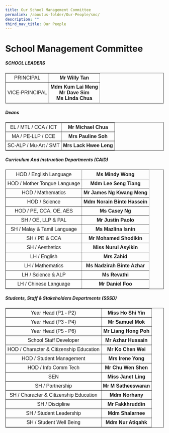 ```yaml
---
title: Our School Management Committee
permalink: /aboutus-folder/Our-People/smc/
description: ""
third_nav_title: Our People
---
```

School Management Committee
===========================
<style>
table {
  font-family: arial, sans-serif;
  border-collapse: collapse;
  text-align: center;
}

td, th {
  border: 1x solid #dddddd;
  text-align: center;
  padding: 5px;
}

</style>

<h5>SCHOOL LEADERS</h5>

<table border=1>
	<tr>
		<td>
			PRINCIPAL
		</td>
		<td>
			<b>Mr Willy Tan</b>
		</td>
	</tr>
	<tr>
		<td>
			VICE-PRINCIPAL
		</td>
		<td>
			<b>Mdm Kum Lai Meng</b><br>
			<b>Mr Dave Sim</b><br>
			<b>Ms Linda Chua</b>
		</td>
	</tr>
	</table>

<h5>Deans</h5>

<table border=1>
	<tr>
		<td>
			EL / MTL / CCA / ICT
		</td>
		<td>
			<b>Mr Michael Chua</b>
		</td>
	</tr>
		<tr>
		<td>
			MA / PE-LLP / CCE
		</td>
		<td>
			<b>Mrs Pauline Soh</b>
		</td>
	</tr>
		<tr>
		<td>
			SC-ALP / Mu-Art / SMT
		</td>
		<td>
			<b>Mrs Lack Hwee Leng</b>
		</td>
	</tr>
	</table>


<h5>Curriculum And Instruction Departments (CAID)</h5>

<table border=1>
	<tr>
		<td>
			HOD / English Language
		</td>
		<td>
			<b>Ms Mindy Wong</b>
		</td>
	</tr>
		<tr>
		<td>
			HOD / Mother Tongue Language
		</td>
		<td>
			<b>Mdm Lee Seng Tiang</b>
		</td>
	</tr>
		<tr>
		<td>
			HOD / Mathematics
		</td>
		<td>
			<b>Mr James Ng Kwang Meng</b>
		</td>
	</tr>
		<tr>
		<td>
			HOD / Science
		</td>
		<td>
			<b>Mdm Norain Binte Hassein</b>
		</td>
	</tr>
		<tr>
		<td>
			HOD / PE, CCA, OE, AES
		</td>
		<td>
			<b>Ms Casey Ng</b>
		</td>
	</tr>
		<tr>
		<td>
			SH / OE, LLP & PAL
		</td>
		<td>
			<b>Mr Justin Paolo</b>
		</td>
	</tr>
		<tr>
		<td>
			SH / Malay & Tamil Language
		</td>
		<td>
			<b>Ms Mazlina Isnin</b>
		</td>
	</tr>
		<tr>
		<td>
			SH / PE & CCA
		</td>
		<td>
			<b>Mr Mohamed Shodikin</b>
		</td>
	</tr>
		<tr>
		<td>
			SH / Aesthetics
		</td>
		<td>
			<b>Miss Nurul Asyikin</b>
		</td>
	</tr>
	<tr>
		<td>
			LH / English
		</td>
		<td>
			<b>Mrs Zahid</b>
		</td>
	</tr>
	<tr>
		<td>
			LH / Mathematics
		</td>
		<td>
			<b>Ms Nadzirah Binte Azhar</b>
		</td>
	</tr>
	<tr>
		<td>
			LH / Science & ALP
		</td>
		<td>
			<b>Ms Revathi</b>
		</td>
	</tr>
	<tr>
		<td>
			LH / Chinese Language
		</td>
		<td>
			<b>Mr Daniel Foo</b>
		</td>
	</tr>
	</table>


<h5>Students, Staff & Stakeholders Departments (SSSD)</h5>

<table border=1>
	<tr>
		<td>
			Year Head (P1 - P2)
		</td>
		<td>
			<b>Miss Ho Shi Yin</b>
		</td>
	</tr>
	<tr>
		<td>
			Year Head (P3 - P4)
		</td>
		<td>
			<b>Mr Samuel Mok</b>
		</td>
	</tr>
		<tr>
		<td>
			Year Head (P5 - P6)
		</td>
		<td>
			<b>Mr Liang Hong Poh</b>
		</td>
	</tr>
		<tr>
		<td>
			School Staff Developer
		</td>
		<td>
			<b>Mr Azhar Hussain</b>
		</td>
	</tr>
		<tr>
		<td>
			HOD / Character & Citizenship Education
		</td>
		<td>
			<b>Mr Ko Chen Wei</b>
		</td>
	</tr>
		<tr>
		<td>
			HOD / Student Management
		</td>
		<td>
			<b>Mrs Irene Yong</b>
		</td>
	</tr>
		<tr>
		<td>
			HOD / Info Comm Tech
		</td>
		<td>
			<b>Mr Chu Wen Shen</b>
		</td>
	</tr>
		<tr>
		<td>
			SEN
		</td>
		<td>
			<b>Miss Janet Ling</b>
		</td>
	</tr>
		<tr>
		<td>
			SH / Partnership
		</td>
		<td>
			<b>Mr M Satheeswaran</b>
		</td>
	</tr>
		<tr>
		<td>
			SH / Character & Citizenship Education
		</td>
		<td>
			<b>Mdm Norhany</b>
		</td>
	</tr>
		<tr>
		<td>
			SH / Discipline
		</td>
		<td>
			<b>Mr Fakkhruddin</b>
		</td>
	</tr>
		<tr>
		<td>
			SH / Student Leadership
		</td>
		<td>
			<b>Mdm Shalarnee</b>
		</td>
	</tr>
		<tr>
		<td>
			SH / Student Well Being
		</td>
		<td>
			<b>Mdm Nur Atiqahk</b>
		</td>
	</tr>
	</table>